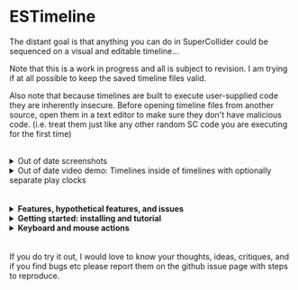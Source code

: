 # ESTimeline

The distant goal is that anything you can do in SuperCollider could be sequenced on a visual and editable timeline...

Note that this is a work in progress and all is subject to revision. I am trying if at all possible to keep the saved timeline files valid.

Also note that because timelines are built to execute user-supplied code they are inherently insecure. Before opening timeline files from another source, open them in a text editor to make sure they don't have malicious code. (i.e. treat them just like any other random SC code you are executing for the first time)
<br />
<br />
<details>
  <summary>Out of date screenshots</summary>
  <img src="img/ss2.png" />
  <img src="img/sse.png" width="500" />
  
  <img src="img/ssee1.png" width="400" /><img src="img/sss1.png" width="400" /><img src="img/rss.png" width="400" /><img src="img/ssep.png" width="400" />
  <img src="img/fss.png" width="400" />
</details>

<details>
  <summary>Out of date video demo: Timelines inside of timelines with optionally separate play clocks</summary>
  http://www.youtube.com/watch?v=8jcxcfvS_08
</details>

<br />
<br />

<details>
  <summary><strong>Features, hypothetical features, and issues</strong></summary>
  
## Features
- **Non-prescriptive:**
  - the basic goal is only to "execute this code at this particular time"
    - although the competing goal is to make it easy to do the things you want to do, which is subjective
  - for the moment just real-time but some of this could be translated easily to work NRT
    - there are certain things impossible in NRT, i.e. to do with real-time input
    - ddwMixerChannel doesn't yet work NRT so this would be a big rewrite
  - as little architecture as possible is forced on you
    - possible to disable ddwMixerChannel, timeline-specific clock and environment so as to interact with the timeline as part of a larger project
    - possible to play clips with any bus, target, addAction, etc. for full flexibility
- **DAW-like GUI** for editing and playback
  - The goal is an accurate visual representation of what you are hearing / when the code is executed
    - gray playhead is "scheduling playhead" and black playhead is "sounding playhead" -- to take into account server latency
    - Routines can be played with additional latency so non-sounding events line up with the sounding playhead
  - Keyboard and mouse interface to full extent of Timeline capabilities, with built-in code editing
  - Snap to grid optional
  - Optional full GUI mixing interface using ddwMixerChannel
    - track insert FX, pre fade sends and post fade sends
    - automate mixer channel parameters (level, pan, sends, fx parameters) with editable envelopes
- **Non-linear:** "goto" command to jump to a clip or a point in time enabling complex real-time behaviors (variable-length looping, conditional branching...
- **Tracks** are the main form of organization of clips
  - tracks can contain any type of clip in any combination
  - tracks can be muted/soloed and rearranged
  - individual clips can be muted
  - if using ddwMixerChannel, tracks will play on a mixer channel specified by the track's name
    - sub timelines will play on mixer channels feeding into their parent track's mixer channel
- **Synth, Pattern, Routine, and Env** clip types
  - Synth clips can either instantiate a SynthDef or run their own single-use function a la `{ }.play`
    - You can select multiple Synth clips and bulk edit their arguments
  - Env clips play on a bus and come with a shortcut to map to Synths and Patterns, and 
    - can optionally manage their own bus, and
      - if so, all Env clips with the same name on a timeline share the same bus
  - Clips can reference other clips in the same timeline by name
    - from a routine, `goto` any clip by name
    - apply an Env to a Synth parameter or use it in a Pattern or Routine
    - if more than one clip share the same name, the referenced clip is the closest to the playhead
  - Pattern, Routine, Env, and Timeline clips can "fast forward" to start playing in the middle
    - (there is no way to fast forward a Synth, that I know of....)
  - Pattern and Routine clips can be seeded so random number generation is deterministic
  - Most fields can take a Function, so params can be generated on the fly
- **Timeline Clip** -- embed one timeline in another!
  - Each timeline clip can optionally use its own TempoClock, and optionally use its own Environment 
  - Each timeline (and timeline clip) has an init / free hook for e.g. allocating and freeing resources
- **Undo and redo** at each timeline level
- **Save and recall**
  - Save as plain text files in SC array format
  - Once you have saved, the timeline will update a backup file every time you add an undo point, in case of crash
 
## Issues
1. Although I've tried to make it pleasant, the GUI based code editing environment does not syntax highlight, autocomplete, etc -- for this reason I've added "Open in IDE" / "Copy from IDE" buttons as necessary.
    - Solution would be to someday add a Qt code view to core SC
2. ~~When there are lots of quick zig-zags, high-resolution envelope drawing makes the GUI freeze up~~
    - ~~to avoid this I have extremely pixelated the envelope drawing when zoomed in. Solution would be to someday add a better Qt envelope view to core sc.~~
    - I have improved this by drawing envelopes as images. Still not perfect.
3. I would have liked to have saved the timeline files as executable SCLang just as you would write by hand; however:
    - There is a limit to the complexity of a timeline created using SCLang (i.e. by evaluating `ESTimeline([ESTrack([....`) -- it may only contain max 256 functions.
    - to avoid this I have created a light custom file format that compiles complex timeline structures from the inside out
4. At high track counts, it takes a little while to load and free all the MixerChannels.
    - I have tried to reduce the occasions on which this needs to happen.
5. Changes will generally not take effect until you've stopped and restarted playback. This will be difficult to fix, but someday I hope to.

## Hypothetical features
These are all things I would like to implement someday:
- NRT: this will be difficult unless ddwMixerChannel gains NRT support
- Clock follow: e.g. sync up with an Ableton timeline or midi show control
- More clip types
  - audio file
    - possible to record input or bounce tracks to audio clip in real time
  - loop
  - OSCdef
  - midi/piano/drum roll
  - "clones" that change with their parents
- Envelope improvements
  - Ability to draw freehand with mouse 
  - More live interaction - e.g. map a controller to a bus and record its movements to an envelope
  - Higher dimensional envelopes - e.g. movement through x/y space
  - Timeline tempo envelopes (this is already possible but kind of annoying, using an Env clip and a Routine clip
- Library integration
  - VSTPlugin for adding VST effects to mixing chain
  - ddwPlug -- simplify bus routing for modulation
  - clothesline -- put whole .scd files on the timeline

<br />
</details>

<details>
  <summary><strong>Getting started: installing and tutorial</strong></summary>
  <br /><br />
<!--Here is a slightly out of date tutorial in that it doesn't use MixerChannel. All parts are still relevant except "Environment variables - adding reverb" -- which is useful to demonstrate how the timeline works but there is a much better way in the form of mixer channels, which I will soon update this tutorial to encompass. -->
This tutorial uses mac keyboard shortcuts. I believe for other platforms you can substitute ctrl and alt.
  
## Installing
Download or clone this repository into your SuperCollider Extensions directory. To see where this is, go to `File > Open user support directory` and find the `Extensions` directory, or evaluate:
```
Platform.userExtensionDir
```

## Tutorial: basic workflow examples
```
(
~timeline = ESTimeline(bootOnPrep: true, useMixerChannel: false);
~window = ESTimelineWindow(timeline: ~timeline);
)
```
- this boots the default server, but does not use ddwMixerChannel.

### Tracks:
- Tracks are the main form of clip organization.
- click anywhere in the timeline to make sure it is focused
- press cmd-t to add a track after the one your mouse is currently over, or shift-cmd-T to add it before the current track
- double click in the left panel to rename tracks
- cmd-delete deletes the track under your mouse
- mute and solo tracks using the buttons on the left panel
- click and drag in the left panel to rearrange tracks

### Synth Clips:
- create a bunch of Synth clips (point the mouse where you want it and press shift-S, or use right click menu)
- press the spacebar to play your clips
  - the gray playhead is the "scheduling playhead" -- this is when the code is executed
  - the black playhead is the "sounding playhead" -- because of server latency, this is when the events actually sound. this is generally the one you want to watch
  - press space again to stop playback
- drag them around to move them in time or between tracks
  - they will always snap to the playhead in time
    - to move playhead to beginning of clip, make sure your mouse is inside of clip and press [
  - check the `snapToGrid` box or press opt-s to align your edits with the tempo grid
  - drag their edges to resize them (a red bar appears when you are within the resize zone)
  - option-drag to copy a clip
- double-click on a clip to edit it
  - double-click on the grayed out `freq` parameter to activate it, then you can set it to any valid SuperCollider expression, like `220` or `60.midicps`
  - press save when you're done, and close the edit window if you want.
- if you play now by clicking to place the playhead and pressing space, you will hear they play the default synth with your parameters at the appropriate time

### Scrolling and zooming:
- use trackpad to scroll left and right or click and drag ruler at top
- cmd-scroll to zoom in and out horizontally
- opt-scroll to zoom in and out vertically

### SynthDefs:
- put your SynthDef in the timeline's prep function (click the "edit prep/cleanup funcs" button) e.g.
```
SynthDef(\sin, { |out, freq = 440, gate = 1, amp = 0.1, preamp = 1.5, attack = 0.001, release = 0.01, pan, verbbus, verbamt, vibrato = 0.2|
  var env, sig;
  var lfo = XLine.ar(0.01, vibrato, ExpRand(0.5, 2.0)) * SinOsc.ar(5.4 + (LFDNoise3.kr(0.1) * 0.5));
  gate = gate + Impulse.kr(0);
  env = Env.adsr(attack, 0.1, 0.4, release).ar(2, gate);
  sig = SinOsc.ar(freq * lfo.midiratio) * env;
  sig = (sig * preamp).tanh;
  sig = Pan2.ar(sig, pan, amp);
  Out.ar(out, sig);
  Out.ar(verbbus, sig * verbamt);
}).add;
```
- hit save when you're done to save the prepFunc and load it. close the window, if you want

### Bulk edit synth clips:
- click in an empty area and drag to select all the Synth clips (they will be highlighted in cyan when selected)
- right click, "clip actions > bulk actions > Bulk edit Synth defName"
  - and set them to `'sin'` and hit ok
- play again and you hear they now all play your SynthDef
  - double-click in an empty area to remove selection
  - double-click on a clip now and you will see all the new parameters you can control.

### Envelopes for Synth parameters:
- right click a Synth clip, "clip actions > synth actions > add env for synth argument"
- pick "freq" from the list and hit OK
  - this will add a new track above your clip with an envelope clip on it that is the length of your Synth clip
    - with a unique name (starting from 'freq0'),
    - initialized with the current value of that parameter
    - and it will update the freq argument of the Synth clip to read from this envelope's bus

### Editing Envelopes:
- cmd-e to enter envelope breakpoint editor mode
  - click and drag on a breakpoint to move it around,
  - click and drag between breakpoints to adjust the curve,
  - shift-click to add breakpoints,
  - option-click to remove them
  - to adjust the envelope range, right click, clip actions > env actions > "set env range keeping breakpoint values"
    - now you can change the frequency range of the envelope, say min `100` max `5000`
    - ok to save changes -- this will keep your values intact so long as they fall within the new range
- hit cmd-e again to leave envelope breakpoint editor mode

### Bulk edit Synths -- To make this envelope affect all your Synths:
- click and drag to select all the Synth clips (your envelope clip can also be selected, it doesn't matter)
- right click, "clip actions > bulk actions > Bulk edit (change) Synth arguments"
- assign the `freq` of all the clips to (the single quotes are important!) 
`'freq0'`
(or whatever the name of the envelope clip is)
- you should see all their freqs change to show the audio rate bus that the Env clip has created for you (for me this is a8)
- double click to deselect all clips, then:
- drag the edges of the envelope clip to resize it, so that it covers the entire range of your Synth clips
- cmd-e to edit the breakpoints again
- you should hear it is now controlling all the synths' pitches
- make sure you've left breakpoint edit mode when you want to move clips around

### Bulk adjust Synths -- Random panning:
- set one of your clips to pan hard left by double-clicking and setting its pan to -1
- Select all your Synth clips
- right click > clip actions > bulk actions > Bulk adjust (modify) Synth arguments
- for `pan` put in `+ 0.5.rand2` and check the "hard coded" box
  - this will generate a random pan per clip that is within 0.5 of its original panning. (if you want it to be newly random every time you play it, uncheck the "hard-coded" box)

### Pattern Clips:
- make a new track and shift-P to make a pattern clip
- double click to edit, e.g.:
```
Pbind(
  \instrument, \sin,
  \degree, Pbrown(0, 7 * 3 + 1, 3),
  \octave, Pdup(Pwhite(1, 10), Pwhite(3, 5)),
  \pan, Pwhite(-1.0, 1.0),
  \dur, Pbrown().linexp(0, 1, 0.02, 1.0),
)
```
- if you want to try a new random seed, click "re-roll" button and save
  - you can always undo if you don't like it (cmd-z undo, shift-cmd-Z redo)
- you can drag the edges to adjust start and end point without changing the timing of the notes
  - you can split it into two by pointing with the mouse where you want the split and pressing s
- if you make a new track and a new envelope (shift-E),
  - double click on the envelope, name it `pan0` and set its range from -1 to 1
  - click "save" to save it, and close the window if you want
- double click on each of the pattern clips and add
```
  \pan, ~thisTimeline[\pan0],
```
- cmd-e and edit the panning to your liking

### Saving
- click "save as" button or hit cmd-s
    
### Timeline clips:
- above the main timeline, click "Open as clip in new timeline"
  - Now this little system, the synths, patterns, buses and envelopes, are all encapsulated in this timeline clip
    - (in fact you can duplicate the timeline clip by option-dragging onto a new track, and the two will play simultanously each using its own environment and buses)
  - you can also resize the clips, move the mouse cursor over the clip and use the s key to split it into two separate timeline clips, etc.
 
### Mixer channels:
This will now assume you have ddwMixerChannel installed. (`Quarks.install("ddwMixerChannel")`)
- check the `useMixerChannel` box
- show the mixer window: evaluate this in the IDE
```
~mixerWindow = ESMixerWindow(~timeline, ~window);
```
- click back on the timeline and press play
  - you will now see a mixer on which currently playing channels are visible
    - subtimelines feed into their parent track's channel
  - you can move these faders and pan knobs around to mix the inputs
   
### Adding reverb:
- create a new track by pressing cmd-T while your mouse is over the last track
- double click on the left panel to name it `verb` and press enter.
- right-click one of the gray rectangles above the "verb" channel strip on the mixer
- select "new insert fx"
- replace the function with:
```
{ |time = 2.5|
  var sig = In.ar(~out, 2);
  NHHall.ar(sig, time);
}
```
- save and close window, if you want
- right click on one of the gray rectangles above one of the tracks with a timeline clip on it and select "new send"
  - it defaults to `'verb'` at 0db
  - click ok
  - you will hear the timelines on this track play with reverb, other tracks not
  - use its slot on the mixer interface to tune levels

Automating mixer levels, send levels, and fx parameters left as an exercise, for now...

### Using Routine clips:
- shift-R to make a Routine clip, double click to edit
- You can think of Routine clips as kind of your generic "execute this code here"
- to jump to beat 1 on this timeline, use
```
~thisTimeline.goto(1)
```
- to jump to a clip named `next`, use
```
~thisTimeline.goto(\next)
```
  - you can use a comment clip (shift-C) for this dummy "next" clip -- the first line of the comment is its name
- it's important to use `s.bind` for server operations inside of routines, otherwise the timing is off.
```
var syn;
10.do { |i|
  s.bind { syn = Synth(\default, [freq: (40 + i).midicps]) };
  0.2.wait;
  s.bind { syn.free };
  0.2.wait;
};
```
- if you want say OSC out to a light board to line up with the sounding events, check the `addLatency` box.
- You can interact with the timeline using `~thisTimeline` which always refers to the timeline you're currently working in, or `~timeline` which refers to either this or the nearest parent timeline whose `useEnvir` box is checked
  - if no parent timeline is set to `useEnvir`, then `~thisTimeline` will overwrite anything you might have in your current environment.
  - in that case, `~timeline` might be nil unless you've set it in your current environment.
- to get the current value of an envelope named `env` from within a routine:
```
loop {
  ~thisTimeline[\env].valueNow.postln;
  1.wait;
};
```


### Environment variables -- adding reverb:
This is just to demonstrate how environment variables work inside the timeline. The better way of adding reverb demonstrated earlier with mixer channels.
- add to your timeline prep func:
```
SynthDef(\verb, { |out, verbbus, gate = 1, amp = 1|
  var in = In.ar(verbbus, 2);
  var env = Env.adsr(0.01, 0, 1, 1.0).ar(2, gate);
  var verb = NHHall.ar(in) * env;
  Out.ar(out, verb * amp);
}).add;

~verbbus = Bus.audio(s, 2);
```
- and to the cleanup func:
```
~verbbus.free;
```
- save the changes to load the new SynthDef and bus
  - this environment variable is local to this timeline (assuming `useEnvir` box is still checked)
- cmd-t to make a new track
- click in an empty area and drag to select the time around all your Synth clips
- put the mouse over your new track and shift-S to create a new Synth clip that fills the selected time
- double click on it
  - set defName to `'verb'`
  - set addAction to `'addToTail'`
  - click refresh icon next to args to refresh argument names
  - double click on grayed-out "verbbus" to activate it, put `~verbbus`
  - save
    - you should see that verbbus is now set to e.g. `Bus(audio, 4, 2, localhost)`
- click and drag to select all your Synths, bulk edit Synth arguments, and set `verbbus` to `~verbbus`
  - again, you should see that they all have verbbus set to the same bus number
- bulk edit the same synth arguments and set `verbamt` to `1.0`, or to `rrand(0.0, 1.0)`
  - now when you play you will hear they all are affected by the reverb Synth.
- you could now make an envelope to control the amplitude of this reverb, analogous to overall return level.
- you could also make an envelope to control the verbamt of all of the Synths, analogous to send level.
<br />
</details>

<details>
  <summary><strong>Keyboard and mouse actions</strong></summary>
  
## Mouse interaction
- drag middle of clip to move
- drag edges of clip to resize
- double click on clip to open editor window
- right click anywhere to see action menu
- Zooming
  - cmd-scroll zoom horizontally
  - opt-scroll zoom vertically
- Envelope breakpoint editing (cmd-e to toggle this mode)
  - click and drag to move breakpoints or adjust curves
  - shift-click to add breakpoint
  - opt-click to remvove breakpoint
- Selecting
  - click and drag to select both time and clips
    - hold cmd to just select clips
    - hold opt to just select time
  - hold shift to add/remove clips from existing selection
- click and drag tracks to rearrange

## Key commands
- space toggles play
- opt-s toggles snap to grid
- Navigation
  - enter goes to beginning of timeline
  - [ and ] go to next/previous clip edge on track under mouse
- Editing clip
  - m mutes clip at mouse pointer
  - s splits clip at mouse pointer
  - delete deletes clip at mouse pointer
  - e opens edit window for clip at mouse pointer, or init/cleanup func window for a timeline clip
  - cmd-e toggles mouse editing of envelope breakpoints
- Insert clip
  - C inserts comment clip at mouse
  - S inserts synth clip at mouse
  - P inserts pattern clip at mouse
  - R inserts routine clip at mouse
  - E inserts env clip at mouse
  - T inserts timeline clip at mouse
- Tracks
  - cmd-t inserts new track after track at mouse
  - cmd-T inserts new track before track at mouse
  - cmd-delete deletes track at mouse
- Seletion
  - cmd-a select all clips
  - cmd-i inserts selected time
  - shift-cmd-delete deletes selected time
- cmd-z undo
- cmd-Z redo
- cmd-n new
- cmd-s save as
- cmd-o open
</details>

<br />
<br />
If you do try it out, I would love to know your thoughts, ideas, critiques, and if you find bugs etc please report them on the github issue page with steps to reproduce.
